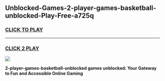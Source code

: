 
## Unblocked-Games-2-player-games-basketball-unblocked-Play-Free-a725q
<h3>
<a href="https://premium76.site?title=2-player-games-basketball-unblocked&ref=10A">CLICK TO PLAY</a></h3>
<hr>

<h3>
<a href="https://premium76.site?title=2-player-games-basketball-unblocked&ref=10A">CLICK 2 PLAY</a>
  
</h3>

<a href="https://premium76.site?title=2-player-games-basketball-unblocked&ref=10A"><img src="https://clearcache.store/games.png"></a>


**2-player-games-basketball-unblocked games unblocked: Your Gateway to Fun and Accessible Online Gaming**
